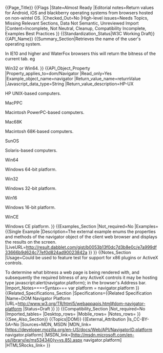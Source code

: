 {{Page_Title}}
{{Flags
|State=Almost Ready
|Editorial notes=Return values for Android, iOS and blackberry operating systems from browsers hosted on non-wintel OS.
|Checked_Out=No
|High-level issues=Needs Topics, Missing Relevant Sections, Data Not Semantic, Unreviewed Import
|Content=Incomplete, Not Neutral, Cleanup, Compatibility Incomplete, Examples Best Practices
}}
{{Standardization_Status|W3C Working Draft}}
{{API_Name}}
{{Summary_Section|Retrieves the name of the user's operating system.

In IE10 and higher and WaterFox browsers this will return the bitness of the current tab. eg

Win32 or Win64.
}}
{{API_Object_Property
|Property_applies_to=dom/Navigator
|Read_only=Yes
|Example_object_name=navigator
|Return_value_name=returnValue
|Javascript_data_type=String
|Return_value_description=HP-UX

HP UNIX-based computers.

MacPPC

Macintosh PowerPC-based computers.

Mac68K

Macintosh 68K-based computers.

SunOS

Solaris-based computers.

Win64

Windows 64-bit platform.

Win32

Windows 32-bit platform.

Win16

Windows 16-bit platform.

WinCE

Windows CE platform.
}}
{{Examples_Section
|Not_required=No
|Examples={{Single Example
|Description=The external example enums the properties and methods of the navigator object of the client web browser and displays the results on the screen.
|LiveURL=http://result.dabblet.com/gist/b0053b13f0dc7d3b8e0c/e7a999df33666b9d624c77ef0d824ad90023842a
}}
}}
{{Notes_Section
|Usage=Could be used to feature test for support for x86 plugins or ActiveX controls.

To determine what bitness a web page is being rendered with, and subsequently the required bitness of any ActiveX controls it may be hosting type
javascript:alert(navigator.platform);
in the browser's Address bar.
|Import_Notes====Syntax===
var platform = navigator.platform
}}
{{Related_Specifications_Section
|Specifications={{Related Specification
|Name=DOM Navigator Platform
|URL=http://www.w3.org/TR/html5/webappapis.html#dom-navigator-platform
|Status=Draft
}}
}}
{{Compatibility_Section
|Not_required=No
|Imported_tables=
|Desktop_rows=
|Mobile_rows=
|Notes_rows=
}}
{{See_Also_Section}}
{{Topics|DOM}}
{{External_Attribution
|Is_CC-BY-SA=No
|Sources=MDN, MSDN
|MDN_link=[https://developer.mozilla.org/en-US/docs/Web/API/NavigatorID.platform navigator.platform]
|MSDN_link=[http://msdn.microsoft.com/en-us/library/ie/ms534340(v=vs.85).aspx navigator.platform]
|HTML5Rocks_link=
}}